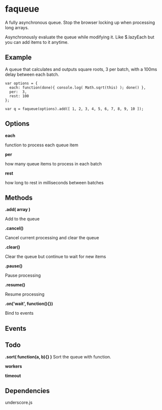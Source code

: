faqueue
=======

A fully asynchronous queue. Stop the browser locking up when processing long arrays. 

Asynchronously evaluate the queue while modifying it. Like $.lazyEach but you can add items to it anytime. 

Example
-------

A queue that calculates and outputs square roots, 3 per batch, with a 100ms delay between each batch.

    var options = {
      each: function(done){ console.log( Math.sqrt(this) ); done() },
      per:  3,
      rest: 100
    };

    var q = faqueue(options).add([ 1, 2, 3, 4, 5, 6, 7, 8, 9, 10 ]);


Options
-------

__each__

function to process each queue item

__per__

how many queue items to process in each batch

__rest__

how long to rest in milliseconds between batches



Methods
-------

__.add( array )__

Add to the queue

__.cancel()__

Cancel current processing and clear the queue

__.clear()__

Clear the queue but continue to wait for new items

__.pause()__

Pause processing

__.resume()__

Resume processing

__.on('wait', function(){})__

Bind to events

Events
------



Todo
----

__.sort( function(a, b){} )__
Sort the queue with function.

__workers__

__timeout__


Dependencies
------------

underscore.js



